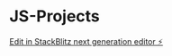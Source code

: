 # JS-Projects

[Edit in StackBlitz next generation editor ⚡️](https://stackblitz.com/~/github.com/bazedgul/JS-Projects)